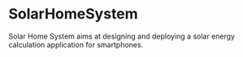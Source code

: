 # SolarHomeSystem
Solar Home System aims at designing and deploying a solar energy calculation application for smartphones.
